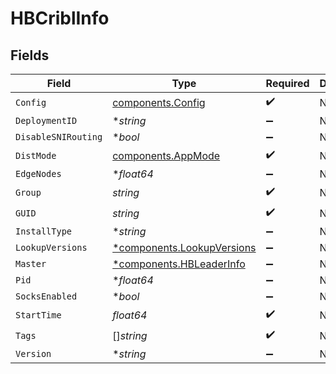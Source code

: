 # HBCriblInfo


## Fields

| Field                                                                   | Type                                                                    | Required                                                                | Description                                                             |
| ----------------------------------------------------------------------- | ----------------------------------------------------------------------- | ----------------------------------------------------------------------- | ----------------------------------------------------------------------- |
| `Config`                                                                | [components.Config](../../models/components/config.md)                  | :heavy_check_mark:                                                      | N/A                                                                     |
| `DeploymentID`                                                          | **string*                                                               | :heavy_minus_sign:                                                      | N/A                                                                     |
| `DisableSNIRouting`                                                     | **bool*                                                                 | :heavy_minus_sign:                                                      | N/A                                                                     |
| `DistMode`                                                              | [components.AppMode](../../models/components/appmode.md)                | :heavy_check_mark:                                                      | N/A                                                                     |
| `EdgeNodes`                                                             | **float64*                                                              | :heavy_minus_sign:                                                      | N/A                                                                     |
| `Group`                                                                 | *string*                                                                | :heavy_check_mark:                                                      | N/A                                                                     |
| `GUID`                                                                  | *string*                                                                | :heavy_check_mark:                                                      | N/A                                                                     |
| `InstallType`                                                           | **string*                                                               | :heavy_minus_sign:                                                      | N/A                                                                     |
| `LookupVersions`                                                        | [*components.LookupVersions](../../models/components/lookupversions.md) | :heavy_minus_sign:                                                      | N/A                                                                     |
| `Master`                                                                | [*components.HBLeaderInfo](../../models/components/hbleaderinfo.md)     | :heavy_minus_sign:                                                      | N/A                                                                     |
| `Pid`                                                                   | **float64*                                                              | :heavy_minus_sign:                                                      | N/A                                                                     |
| `SocksEnabled`                                                          | **bool*                                                                 | :heavy_minus_sign:                                                      | N/A                                                                     |
| `StartTime`                                                             | *float64*                                                               | :heavy_check_mark:                                                      | N/A                                                                     |
| `Tags`                                                                  | []*string*                                                              | :heavy_check_mark:                                                      | N/A                                                                     |
| `Version`                                                               | **string*                                                               | :heavy_minus_sign:                                                      | N/A                                                                     |